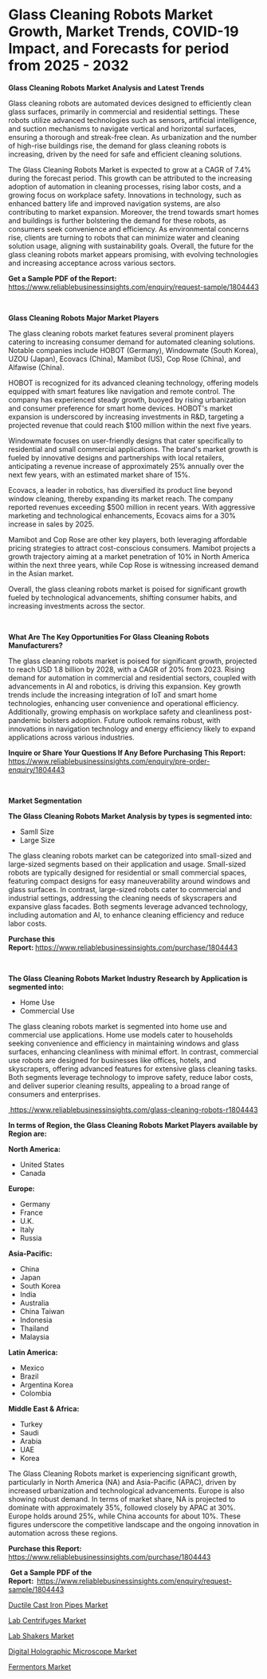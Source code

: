 <p><h1>Glass Cleaning Robots Market Growth, Market Trends, COVID-19 Impact, and Forecasts for period from 2025 - 2032</h1></p><p><strong>Glass Cleaning Robots Market Analysis and Latest Trends</strong></p>
<p><p>Glass cleaning robots are automated devices designed to efficiently clean glass surfaces, primarily in commercial and residential settings. These robots utilize advanced technologies such as sensors, artificial intelligence, and suction mechanisms to navigate vertical and horizontal surfaces, ensuring a thorough and streak-free clean. As urbanization and the number of high-rise buildings rise, the demand for glass cleaning robots is increasing, driven by the need for safe and efficient cleaning solutions.</p><p>The Glass Cleaning Robots Market is expected to grow at a CAGR of 7.4% during the forecast period. This growth can be attributed to the increasing adoption of automation in cleaning processes, rising labor costs, and a growing focus on workplace safety. Innovations in technology, such as enhanced battery life and improved navigation systems, are also contributing to market expansion. Moreover, the trend towards smart homes and buildings is further bolstering the demand for these robots, as consumers seek convenience and efficiency. As environmental concerns rise, clients are turning to robots that can minimize water and cleaning solution usage, aligning with sustainability goals. Overall, the future for the glass cleaning robots market appears promising, with evolving technologies and increasing acceptance across various sectors.</p></p>
<p><strong>Get a Sample PDF of the Report:&nbsp;</strong> <a href="https://www.reliablebusinessinsights.com/enquiry/request-sample/1804443?utm_campaign=63&utm_medium=2&utm_source=Github&utm_content=ia&utm_term=19022025&utm_id=glass-cleaning-robots">https://www.reliablebusinessinsights.com/enquiry/request-sample/1804443</a></p>
<p>&nbsp;</p>
<p><strong>Glass Cleaning Robots Major Market Players</strong></p>
<p><p>The glass cleaning robots market features several prominent players catering to increasing consumer demand for automated cleaning solutions. Notable companies include HOBOT (Germany), Windowmate (South Korea), UZOU (Japan), Ecovacs (China), Mamibot (US), Cop Rose (China), and Alfawise (China). </p><p>HOBOT is recognized for its advanced cleaning technology, offering models equipped with smart features like navigation and remote control. The company has experienced steady growth, buoyed by rising urbanization and consumer preference for smart home devices. HOBOT's market expansion is underscored by increasing investments in R&D, targeting a projected revenue that could reach $100 million within the next five years.</p><p>Windowmate focuses on user-friendly designs that cater specifically to residential and small commercial applications. The brand's market growth is fueled by innovative designs and partnerships with local retailers, anticipating a revenue increase of approximately 25% annually over the next few years, with an estimated market share of 15%.</p><p>Ecovacs, a leader in robotics, has diversified its product line beyond window cleaning, thereby expanding its market reach. The company reported revenues exceeding $500 million in recent years. With aggressive marketing and technological enhancements, Ecovacs aims for a 30% increase in sales by 2025.</p><p>Mamibot and Cop Rose are other key players, both leveraging affordable pricing strategies to attract cost-conscious consumers. Mamibot projects a growth trajectory aiming at a market penetration of 10% in North America within the next three years, while Cop Rose is witnessing increased demand in the Asian market.</p><p>Overall, the glass cleaning robots market is poised for significant growth fueled by technological advancements, shifting consumer habits, and increasing investments across the sector.</p></p>
<p>&nbsp;</p>
<p><strong>What Are The Key Opportunities For Glass Cleaning Robots Manufacturers?</strong></p>
<p><p>The glass cleaning robots market is poised for significant growth, projected to reach USD 1.8 billion by 2028, with a CAGR of 20% from 2023. Rising demand for automation in commercial and residential sectors, coupled with advancements in AI and robotics, is driving this expansion. Key growth trends include the increasing integration of IoT and smart home technologies, enhancing user convenience and operational efficiency. Additionally, growing emphasis on workplace safety and cleanliness post-pandemic bolsters adoption. Future outlook remains robust, with innovations in navigation technology and energy efficiency likely to expand applications across various industries.</p></p>
<p><strong>Inquire or Share Your Questions If Any Before Purchasing This Report:</strong> <a href="https://www.reliablebusinessinsights.com/enquiry/pre-order-enquiry/1804443?utm_campaign=63&utm_medium=2&utm_source=Github&utm_content=ia&utm_term=19022025&utm_id=glass-cleaning-robots">https://www.reliablebusinessinsights.com/enquiry/pre-order-enquiry/1804443</a></p>
<p>&nbsp;</p>
<p><strong>Market Segmentation</strong></p>
<p><strong>The Glass Cleaning Robots Market Analysis by types is segmented into:</strong></p>
<p><ul><li>Samll Size</li><li>Large Size</li></ul></p>
<p><p>The glass cleaning robots market can be categorized into small-sized and large-sized segments based on their application and usage. Small-sized robots are typically designed for residential or small commercial spaces, featuring compact designs for easy maneuverability around windows and glass surfaces. In contrast, large-sized robots cater to commercial and industrial settings, addressing the cleaning needs of skyscrapers and expansive glass facades. Both segments leverage advanced technology, including automation and AI, to enhance cleaning efficiency and reduce labor costs.</p></p>
<p><strong>Purchase this Report:&nbsp;</strong><a href="https://www.reliablebusinessinsights.com/purchase/1804443?utm_campaign=63&utm_medium=2&utm_source=Github&utm_content=ia&utm_term=19022025&utm_id=glass-cleaning-robots">https://www.reliablebusinessinsights.com/purchase/1804443</a></p>
<p>&nbsp;</p>
<p><strong>The Glass Cleaning Robots Market Industry Research by Application is segmented into:</strong></p>
<p><ul><li>Home Use</li><li>Commercial Use</li></ul></p>
<p><p>The glass cleaning robots market is segmented into home use and commercial use applications. Home use models cater to households seeking convenience and efficiency in maintaining windows and glass surfaces, enhancing cleanliness with minimal effort. In contrast, commercial use robots are designed for businesses like offices, hotels, and skyscrapers, offering advanced features for extensive glass cleaning tasks. Both segments leverage technology to improve safety, reduce labor costs, and deliver superior cleaning results, appealing to a broad range of consumers and enterprises.</p></p>
<p><a href="https://www.reliablebusinessinsights.com/glass-cleaning-robots-r1804443?utm_campaign=63&utm_medium=2&utm_source=Github&utm_content=ia&utm_term=19022025&utm_id=glass-cleaning-robots">&nbsp;https://www.reliablebusinessinsights.com/glass-cleaning-robots-r1804443</a></p>
<p><strong>In terms of Region, the Glass Cleaning Robots Market Players available by Region are:</strong></p>
<p>
    <p> <strong> North America: </strong>
        <ul>
            <li>United States</li>
            <li>Canada</li>
        </ul>
        </p> 
    <p> <strong> Europe: </strong>
        <ul>
            <li>Germany</li>
            <li>France</li>
            <li>U.K.</li>
            <li>Italy</li>
            <li>Russia</li>
        </ul>
        </p> 
    <p> <strong> Asia-Pacific: </strong>
        <ul>
            <li>China</li>
            <li>Japan</li>
            <li>South Korea</li>
            <li>India</li>
            <li>Australia</li>
            <li>China Taiwan</li>
            <li>Indonesia</li>
            <li>Thailand</li>
            <li>Malaysia</li>
        </ul>
        </p> 
    <p> <strong> Latin America: </strong>
        <ul>
            <li>Mexico</li>
            <li>Brazil</li>
            <li>Argentina Korea</li>
            <li>Colombia</li>
        </ul>
        </p> 
    <p> <strong> Middle East & Africa: </strong>
        <ul>
            <li>Turkey</li>
            <li>Saudi</li>
            <li>Arabia</li>
            <li>UAE</li>
            <li>Korea</li>
        </ul>
    </p>
    </p>
<p><p>The Glass Cleaning Robots market is experiencing significant growth, particularly in North America (NA) and Asia-Pacific (APAC), driven by increased urbanization and technological advancements. Europe is also showing robust demand. In terms of market share, NA is projected to dominate with approximately 35%, followed closely by APAC at 30%. Europe holds around 25%, while China accounts for about 10%. These figures underscore the competitive landscape and the ongoing innovation in automation across these regions.</p></p>
<p><strong>Purchase this Report: </strong><a href="https://www.reliablebusinessinsights.com/purchase/1804443?utm_campaign=63&utm_medium=2&utm_source=Github&utm_content=ia&utm_term=19022025&utm_id=glass-cleaning-robots">https://www.reliablebusinessinsights.com/purchase/1804443</a></p>
<p>&nbsp;<strong>Get a Sample PDF of the Report:&nbsp;&nbsp;</strong><a href="https://www.reliablebusinessinsights.com/enquiry/request-sample/1804443?utm_campaign=63&utm_medium=2&utm_source=Github&utm_content=ia&utm_term=19022025&utm_id=glass-cleaning-robots">https://www.reliablebusinessinsights.com/enquiry/request-sample/1804443</a></p>
<p><strong></strong></p>
<p><p><a href="https://github.com/ajayanhaizan/Market-Research-Report-List-1/blob/main/ductile-cast-iron-pipes-market.md?utm_campaign=63&utm_medium=2&utm_source=Github&utm_content=ia&utm_term=19022025&utm_id=glass-cleaning-robots">Ductile Cast Iron Pipes Market</a></p><p><a href="https://github.com/momossidram/Market-Research-Report-List-1/blob/main/lab-centrifuges-market.md?utm_campaign=63&utm_medium=2&utm_source=Github&utm_content=ia&utm_term=19022025&utm_id=glass-cleaning-robots">Lab Centrifuges Market</a></p><p><a href="https://github.com/dailyspunj47/Market-Research-Report-List-1/blob/main/lab-shakers-market.md?utm_campaign=63&utm_medium=2&utm_source=Github&utm_content=ia&utm_term=19022025&utm_id=glass-cleaning-robots">Lab Shakers Market</a></p><p><a href="https://github.com/biyajausenik/Market-Research-Report-List-1/blob/main/digital-holographic-microscope-market.md?utm_campaign=63&utm_medium=2&utm_source=Github&utm_content=ia&utm_term=19022025&utm_id=glass-cleaning-robots">Digital Holographic Microscope Market</a></p><p><a href="https://github.com/muvdibezuh/Market-Research-Report-List-1/blob/main/fermentors-market.md?utm_campaign=63&utm_medium=2&utm_source=Github&utm_content=ia&utm_term=19022025&utm_id=glass-cleaning-robots">Fermentors Market</a></p></p>